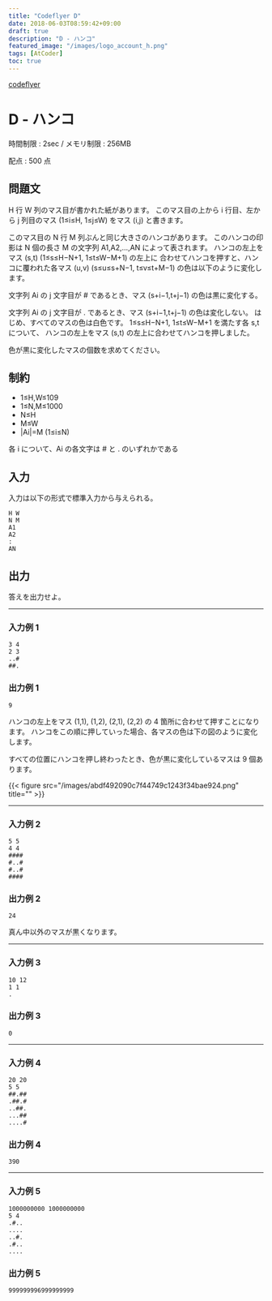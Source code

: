 ```yaml
---
title: "Codeflyer D"
date: 2018-06-03T08:59:42+09:00
draft: true
description: "D - ハンコ"
featured_image: "/images/logo_account_h.png"
tags: [AtCoder]
toc: true
---
```


[codeflyer](https://bitflyer2018-qual.contest.atcoder.jp/)

# D - ハンコ

時間制限 : 2sec / メモリ制限 : 256MB

配点 : 500 点

## 問題文

H 行 W 列のマス目が書かれた紙があります。 このマス目の上から i 行目、左から j 列目のマス (1≤i≤H, 1≤j≤W) をマス (i,j) と書きます。

このマス目の N 行 M 列ぶんと同じ大きさのハンコがあります。 このハンコの印影は N 個の長さ M の文字列 A1,A2,…,AN によって表されます。 ハンコの左上をマス (s,t) (1≤s≤H−N+1, 1≤t≤W−M+1) の左上に 合わせてハンコを押すと、ハンコに覆われた各マス (u,v) (s≤u≤s+N−1, t≤v≤t+M−1) の色は以下のように変化します。

文字列 Ai の j 文字目が # であるとき、マス (s+i−1,t+j−1) の色は黒に変化する。

文字列 Ai の j 文字目が . であるとき、マス (s+i−1,t+j−1) の色は変化しない。
はじめ、すべてのマスの色は白色です。 1≤s≤H−N+1, 1≤t≤W−M+1 を満たす各 s,t について、 ハンコの左上をマス (s,t) の左上に合わせてハンコを押しました。

色が黒に変化したマスの個数を求めてください。

## 制約

- 1≤H,W≤109
- 1≤N,M≤1000
- N≤H
- M≤W
- |Ai|=M (1≤i≤N)

各 i について、Ai の各文字は # と . のいずれかである

## 入力

入力は以下の形式で標準入力から与えられる。

```
H W
N M
A1
A2
:
AN
```

## 出力

答えを出力せよ。

---

### 入力例 1

```
3 4
2 3
..#
##.
```

### 出力例 1

```
9
```

ハンコの左上をマス (1,1), (1,2), (2,1), (2,2) の 4 箇所に合わせて押すことになります。 ハンコをこの順に押していった場合、各マスの色は下の図のように変化します。

すべての位置にハンコを押し終わったとき、色が黒に変化しているマスは 9 個あります。

{{< figure src="/images/abdf492090c7f44749c1243f34bae924.png" title="" >}}

---

### 入力例 2

```
5 5
4 4
####
#..#
#..#
####
```

### 出力例 2

```
24
```

真ん中以外のマスが黒くなります。

---

### 入力例 3

```
10 12
1 1
.
```

### 出力例 3

```
0
```

---

### 入力例 4

```
20 20
5 5
##.##
.##.#
..##.
...##
....#
```

### 出力例 4

```
390
```

---

### 入力例 5

```
1000000000 1000000000
5 4
.#..
....
..#.
.#..
....
```

### 出力例 5

```
999999996999999999
```
